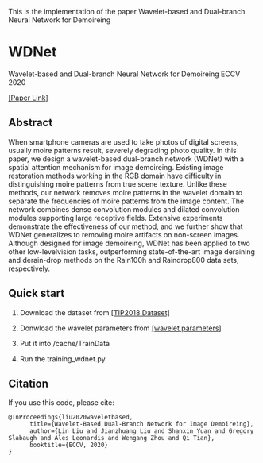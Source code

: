 This is the implementation of the paper Wavelet-based and Dual-branch Neural Network for Demoireing

# WDNet
Wavelet-based and Dual-branch Neural Network for Demoireing ECCV 2020

[\[Paper Link\]](https://arxiv.org/abs/2007.07173) 

## Abstract
When smartphone cameras are used to take photos of digital screens, usually moire patterns result, severely degrading photo quality. In this paper, we design a wavelet-based dual-branch network (WDNet) with a spatial attention mechanism for image demoireing. Existing image restoration methods working in the RGB domain have difficulty in distinguishing moire patterns from true scene texture. Unlike these methods, our network removes moire patterns in the wavelet domain to separate the frequencies of moire patterns from the image content. The network combines dense convolution modules and dilated convolution modules supporting large receptive fields. Extensive experiments demonstrate the effectiveness of our method, and we further show that WDNet generalizes to removing moire artifacts on non-screen images. Although designed for image demoireing, WDNet has been applied to two other low-levelvision tasks, outperforming state-of-the-art image deraining and derain-drop methods on the Rain100h and Raindrop800 data sets, respectively.

## Quick start
1. Download the dataset from [\[TIP2018 Dataset\]](https://drive.google.com/drive/folders/109cAIZ0ffKLt34P7hOMKUO14j3gww2UC?usp=sharing)

2. Donwload the wavelet parameters from [\[wavelet parameters\]](https://github.com/hhb072/WaveletSRNet)

3. Put it into /cache/TrainData

4. Run the training_wdnet.py

## Citation
If you use this code, please cite:
```
@InProceedings{liu2020waveletbased,
      title={Wavelet-Based Dual-Branch Network for Image Demoireing}, 
      author={Lin Liu and Jianzhuang Liu and Shanxin Yuan and Gregory Slabaugh and Ales Leonardis and Wengang Zhou and Qi Tian},
      booktitle={ECCV, 2020}
}
```
